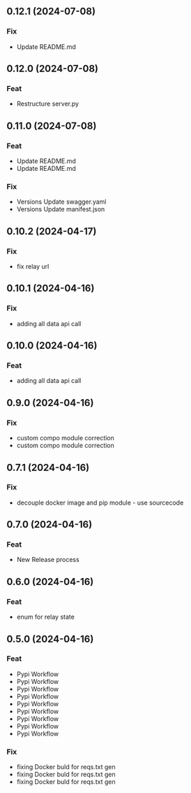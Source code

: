 ## 0.12.1 (2024-07-08)

### Fix

- Update README.md

## 0.12.0 (2024-07-08)

### Feat

- Restructure server.py

## 0.11.0 (2024-07-08)

### Feat

- Update README.md
- Update README.md

### Fix

- Versions Update swagger.yaml
- Versions Update manifest.json

## 0.10.2 (2024-04-17)

### Fix

- fix relay url

## 0.10.1 (2024-04-16)

### Fix

- adding all data api call

## 0.10.0 (2024-04-16)

### Feat

- adding all data api call

## 0.9.0 (2024-04-16)

### Fix

- custom compo module correction
- custom compo module correction

## 0.7.1 (2024-04-16)

### Fix

- decouple docker image and pip module - use sourcecode

## 0.7.0 (2024-04-16)

### Feat

- New Release process

## 0.6.0 (2024-04-16)

### Feat

- enum for relay state

## 0.5.0 (2024-04-16)

### Feat

- Pypi Workflow
- Pypi Workflow
- Pypi Workflow
- Pypi Workflow
- Pypi Workflow
- Pypi Workflow
- Pypi Workflow
- Pypi Workflow
- Pypi Workflow

### Fix

- fixing Docker buld for reqs.txt gen
- fixing Docker buld for reqs.txt gen
- fixing Docker buld for reqs.txt gen
